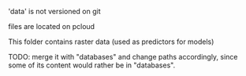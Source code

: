 'data' is not versioned on git

files are located on pcloud

This folder contains raster data (used as predictors for models)

TODO: merge it with "databases" and change paths accordingly, since some of its content would rather be in "databases".

